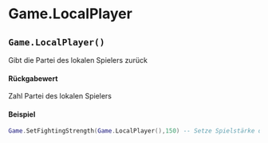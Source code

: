 # Game.LocalPlayer

## `Game.LocalPlayer()`

Gibt die Partei des lokalen Spielers zurück

#### Rückgabewert

Zahl Partei des lokalen Spielers

#### Beispiel

```lua
Game.SetFightingStrength(Game.LocalPlayer(),150) -- Setze Spielstärke des eigenen Spielers auf 150%
```
